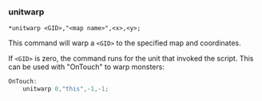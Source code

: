 ### unitwarp
```
*unitwarp <GID>,"<map name>",<x>,<y>;
```

This command will warp a `<GID>` to the specified map and coordinates.

If `<GID>` is zero, the command runs for the unit that invoked the script. This can be
used with "OnTouch" to warp monsters:

```c
OnTouch:
	unitwarp 0,"this",-1,-1;
```

